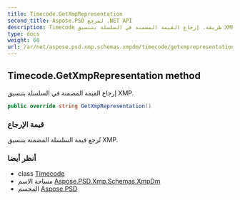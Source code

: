 ```yaml
---
title: Timecode.GetXmpRepresentation
second_title: Aspose.PSD لمرجع .NET API
description: Timecode طريقة. إرجاع القيمة المضمنة في السلسلة بتنسيق XMP.
type: docs
weight: 60
url: /ar/net/aspose.psd.xmp.schemas.xmpdm/timecode/getxmprepresentation/
---
```

## Timecode.GetXmpRepresentation method

إرجاع القيمة المضمنة في السلسلة بتنسيق XMP.

```csharp
public override string GetXmpRepresentation()
```

### قيمة الإرجاع

تُرجع قيمة السلسلة المضمنة بتنسيق XMP.

### أنظر أيضا

* class [Timecode](../)
* مساحة الاسم [Aspose.PSD.Xmp.Schemas.XmpDm](../../timecode/)
* المجسم [Aspose.PSD](../../../)


